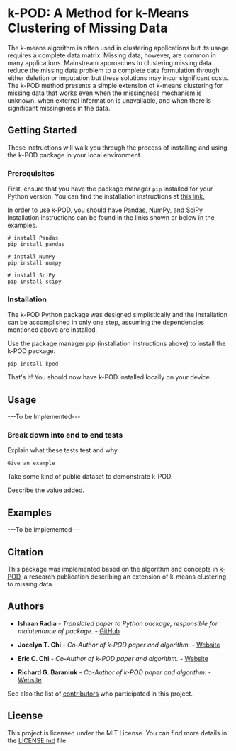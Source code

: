 # k-POD: A Method for k-Means Clustering of Missing Data

The k-means algorithm is often used in clustering applications but its usage requires a complete data matrix. Missing data, however, are common in many applications. Mainstream approaches to clustering missing data reduce the missing data problem to a complete data formulation through either deletion or imputation but these solutions may incur significant costs. The k-POD method presents a simple extension of k-means clustering for missing data that works even when the missingness mechanism is unknown, when external information is unavailable, and when there is significant missingness in the data.

## Getting Started

These instructions will walk you through the process of installing and using the k-POD package in your local environment.

### Prerequisites

First, ensure that you have the package manager ```pip``` installed for your Python version. You can find the installation instructions at <a href="https://pip.pypa.io/en/stable/installing/">this link.</a>

In order to use k-POD, you should have <a href="https://pandas.pydata.org/getting_started.html">Pandas</a>, <a href="https://scipy.org/install.html">NumPy</a>, and <a href="https://scipy.org/install.html">SciPy</a> Installation instructions can be found in the links shown or below in the examples. 

```
# install Pandas
pip install pandas

# install NumPy
pip install numpy

# install SciPy
pip install scipy
```

### Installation

The k-POD Python package was designed simplistically and the installation can be accomplished in only one step, assuming the dependencies mentioned above are installed.

Use the package manager pip (installation instructions above) to install the k-POD package.

```
pip install kpod
```

That's it! You should now have k-POD installed locally on your device.

## Usage

---To be Implemented---

### Break down into end to end tests

Explain what these tests test and why

```
Give an example
```

Take some kind of public dataset to demonstrate k-POD.

Describe the value added. 

## Examples

---To be Implemented---

## Citation

This package was implemented based on the algorithm and concepts in [k-POD](https://www.tandfonline.com/doi/abs/10.1080/00031305.2015.1086685), a research publication describing an extension of k-means clustering to missing data.

## Authors

* **Ishaan Radia** - *Translated paper to Python package, responsible for maintenance of package.* - [GitHub](https://github.com/iiradia)

* **Jocelyn T. Chi** - *Co-Author of k-POD paper and algorithm.* - [Website](https://jocelynchi.com/)

* **Eric C. Chi** - *Co-Author of k-POD paper and algorithm.* - [Website](http://www.ericchi.com/)

* **Richard G. Baraniuk** - *Co-Author of k-POD paper and algorithm.* - [Website](https://richb.rice.edu/)

See also the list of [contributors](https://github.com/your/project/contributors) who participated in this project.

## License

This project is licensed under the MIT License. You can find more details in the [LICENSE.md](https://github.com/iiradia/kPOD/LICENSE.md) file.
